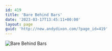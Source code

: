 ```yaml
---
id: 419
title: 'Bare Behind Bars'
date: '2023-03-17T13:45:11+00:00'
layout: page
guid: 'http://new.andydixon.com/?page_id=419'
---
```


![Bare Behind Bars](https://i0.wp.com/assets.g8x2.ldn.idrivee2-23.com/posters/Bare%20Behind%20Bars%2001.jpg?w=1200&ssl=1 "Bare Behind Bars")